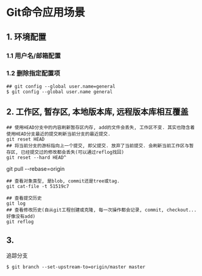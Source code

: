 # Git命令应用场景

## 1. 环境配置

### 1.1 用户名/邮箱配置

### 1.2 删除指定配置项

```
## git config --global user.name=general
$ git config --global user.name general
```

## 2. 工作区, 暂存区, 本地版本库, 远程版本库相互覆盖

```
## 使用HEAD分支中的内容刷新暂存区内存, add的文件会丢失, 工作区不变. 其实也隐含着使用HEAD分支最近的提交刷新当前分支的最近提交.
git reset HEAD
## 将当前分支的游标指向上一个提交, 即父提交. 放弃了当前提交. 会刷新当前工作区与暂存区, 已经提交过的修改都会丢失(可以通过reflog找回)
git reset --hard HEAD^
```

git pull --rebase=origin

```
## 查看对象类型, 是blob, commit还是tree或tag.
git cat-file -t 51519c7
```

```
## 查看提交历史
git log
## 查看修改历史(自从git工程创建或克隆, 每一次操作都会记录, commit, checkout...好像没有add)
git reflog
```

## 3.

追踪分支

```
$ git branch --set-upstream-to=origin/master master
```
